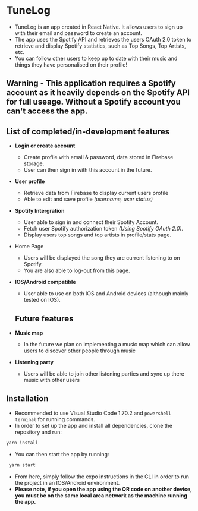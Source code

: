 # TuneLog 

- TuneLog is an app created in React Native. It allows users to sign up with their email and password to create an account.
- The app uses the Spotify API and retrieves the users OAuth 2.0 token to retrieve and display Spotify statistics, such as Top Songs, Top Artists, etc.
- You can follow other users to keep up to date with their music and things they have personalised on their profile!

## Warning - This application requires a Spotify account as it heavily depends on the Spotify API for full useage. Without a Spotify account you can't access the app.


## List of completed/in-development features
- **Login or create account**
  - Create profile with email & password, data stored in Firebase storage.
  - User can then sign in with this account in the future.
- **User profile**
  - Retrieve data from Firebase to display current users profile
  - Able to edit and save profile *(username, user status)*
- **Spotify Intergration**
  - User able to sign in and connect their Spotify Account.
  - Fetch user Spotify authorization token *(Using Spotify OAuth 2.0).*
  - Display users top songs and top artists in profile/stats page.
- Home Page
  - Users will be displayed the song they are current listening to on Spotify.
  - You are also able to log-out from this page.
- **IOS/Android compatible**
  - User able to use on both IOS and Android devices (although mainly tested on IOS).
  
  ## Future features
- **Music map**
    - In the future we plan on implementing a music map which can allow users to discover other people through music
- **Listening party**
    - Users will be able to join other listening parties and sync up there music with other users

## Installation
- Recommended to use Visual Studio Code 1.70.2 and `powershell terminal` for running commands.
- In order to set up the app and install all dependencies, clone the repository and run:
 ```bash
 yarn install
 ```

- You can then start the app by running:
```bash
 yarn start
 ```

- From here, simply follow the expo instructions in the CLI in order to run the project in an IOS/Android environment.
- **Please note, if you open the app using the QR code on another device, you must be on the same local area network as the machine running the app.**
